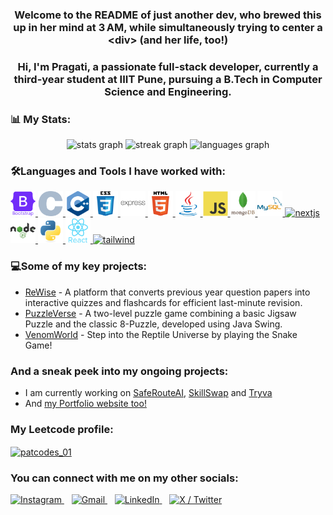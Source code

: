 <h3 align="center">Welcome to the README of just another dev, who brewed this up in her mind at 3 AM, while simultaneously trying to center a &lt;div&gt; (and her life, too!)</h3>
  
<h3 align="center">Hi, I'm Pragati, a passionate full-stack developer, currently a third-year student at IIIT Pune, pursuing a B.Tech in Computer Science and Engineering.</h3>

<h3>📊 My Stats:</h3>

<div align="center">
  <img src="https://github-readme-stats.vercel.app/api?username=patcodes-01&hide_title=false&hide_rank=false&show_icons=true&include_all_commits=true&count_private=true&disable_animations=false&theme=dracula&locale=en&hide_border=false" height="150" alt="stats graph"  />
  <img src="https://streak-stats.demolab.com?user=patcodes-01&locale=en&mode=daily&theme=dracula&hide_border=false&border_radius=5" height="150" alt="streak graph"  />
  <img src="https://github-readme-stats.vercel.app/api/top-langs?username=patcodes-01&locale=en&hide_title=false&layout=compact&card_width=320&langs_count=5&theme=dracula&hide_border=false" height="150" alt="languages graph"  />
</div>

###

<h3>🛠️Languages and Tools I have worked with:</h3>
<p align="left"> <a href="https://getbootstrap.com" target="_blank" rel="noreferrer"> <img src="https://raw.githubusercontent.com/devicons/devicon/master/icons/bootstrap/bootstrap-plain-wordmark.svg" alt="bootstrap" width="40" height="40"/> </a> <a href="https://www.cprogramming.com/" target="_blank" rel="noreferrer"> <img src="https://raw.githubusercontent.com/devicons/devicon/master/icons/c/c-original.svg" alt="c" width="40" height="40"/> </a> <a href="https://www.w3schools.com/cpp/" target="_blank" rel="noreferrer"> <img src="https://raw.githubusercontent.com/devicons/devicon/master/icons/cplusplus/cplusplus-original.svg" alt="cplusplus" width="40" height="40"/> </a> <a href="https://www.w3schools.com/css/" target="_blank" rel="noreferrer"> <img src="https://raw.githubusercontent.com/devicons/devicon/master/icons/css3/css3-original-wordmark.svg" alt="css3" width="40" height="40"/> </a> <a href="https://expressjs.com" target="_blank" rel="noreferrer"> <img src="https://raw.githubusercontent.com/devicons/devicon/master/icons/express/express-original-wordmark.svg" alt="express" width="40" height="40"/> </a> <a href="https://www.w3.org/html/" target="_blank" rel="noreferrer"> <img src="https://raw.githubusercontent.com/devicons/devicon/master/icons/html5/html5-original-wordmark.svg" alt="html5" width="40" height="40"/> </a> <a href="https://www.java.com" target="_blank" rel="noreferrer"> <img src="https://raw.githubusercontent.com/devicons/devicon/master/icons/java/java-original.svg" alt="java" width="40" height="40"/> </a> <a href="https://developer.mozilla.org/en-US/docs/Web/JavaScript" target="_blank" rel="noreferrer"> <img src="https://raw.githubusercontent.com/devicons/devicon/master/icons/javascript/javascript-original.svg" alt="javascript" width="40" height="40"/> </a> <a href="https://www.mongodb.com/" target="_blank" rel="noreferrer"> <img src="https://raw.githubusercontent.com/devicons/devicon/master/icons/mongodb/mongodb-original-wordmark.svg" alt="mongodb" width="40" height="40"/> </a> <a href="https://www.mysql.com/" target="_blank" rel="noreferrer"> <img src="https://raw.githubusercontent.com/devicons/devicon/master/icons/mysql/mysql-original-wordmark.svg" alt="mysql" width="40" height="40"/> </a> <a href="https://nextjs.org/" target="_blank" rel="noreferrer"> <img src="https://cdn.worldvectorlogo.com/logos/nextjs-2.svg" alt="nextjs" width="40" height="40"/> </a> <a href="https://nodejs.org" target="_blank" rel="noreferrer"> <img src="https://raw.githubusercontent.com/devicons/devicon/master/icons/nodejs/nodejs-original-wordmark.svg" alt="nodejs" width="40" height="40"/> </a> <a href="https://www.python.org" target="_blank" rel="noreferrer"> <img src="https://raw.githubusercontent.com/devicons/devicon/master/icons/python/python-original.svg" alt="python" width="40" height="40"/> </a> <a href="https://reactjs.org/" target="_blank" rel="noreferrer"> <img src="https://raw.githubusercontent.com/devicons/devicon/master/icons/react/react-original-wordmark.svg" alt="react" width="40" height="40"/> </a> <a href="https://tailwindcss.com/" target="_blank" rel="noreferrer"> <img src="https://www.vectorlogo.zone/logos/tailwindcss/tailwindcss-icon.svg" alt="tailwind" width="40" height="40"/> </a> </p>

<h3>💻Some of my key projects:</h3>

- [ReWise](https://github.com/patcodes-01/Rewise) - A platform that converts previous year question papers into interactive quizzes and flashcards for efficient last-minute revision.
- [PuzzleVerse](https://github.com/patcodes-01/PuzzleVerse-Java-Mini-Project) - A two-level puzzle game combining a basic Jigsaw Puzzle and the classic 8-Puzzle, developed using Java Swing.
- [VenomWorld](https://github.com/patcodes-01/VenomWorld) - Step into the Reptile Universe by playing the Snake Game!


<h3>And a sneak peek into my ongoing projects:</h3>

- I am currently working on [SafeRouteAI](https://github.com/patcodes-01/SafeRouteAI), [SkillSwap](https://github.com/patcodes-01/SwapSkill) and [Tryva](https://github.com/patcodes-01/Tryva)
- And [my Portfolio website too!](https://github.com/patcodes-01/Portfolio)

###

###

<h3 align="left">My Leetcode profile:</h3>
<p align="left">
<a href="https://www.leetcode.com/patcodes_01" target="blank"><img align="center" src="https://raw.githubusercontent.com/rahuldkjain/github-profile-readme-generator/master/src/images/icons/Social/leet-code.svg" alt="patcodes_01" height="30" width="40" /></a>

###

<h3>You can connect with me on my other socials:</h3>
<p align="left">
  <a href="https://www.instagram.com/pragati_thawkar?igsh=MWxwZzJyNHJpNmJ1OA==" target="_blank">
    <img src="https://img.icons8.com/color/48/instagram-new--v1.png" height="30" alt="Instagram"/>
  </a>&nbsp;&nbsp;
  <a href="mailto:cathawkar04@gmail.com" target="_blank">
    <img src="https://img.icons8.com/color/48/gmail-new.png" height="30" alt="Gmail"/>
  </a>&nbsp;&nbsp;
  <a href="https://www.linkedin.com/in/pragati-thawkar/" target="_blank">
    <img src="https://img.icons8.com/color/48/linkedin.png" height="30" alt="LinkedIn"/>
  </a>&nbsp;&nbsp;
  <a href="https://x.com/pragati_thawkar" target="_blank">
    <img src="https://img.icons8.com/ios-filled/50/FFFFFF/x.png" height="30" alt="X / Twitter"/>
  </a>
</p>


